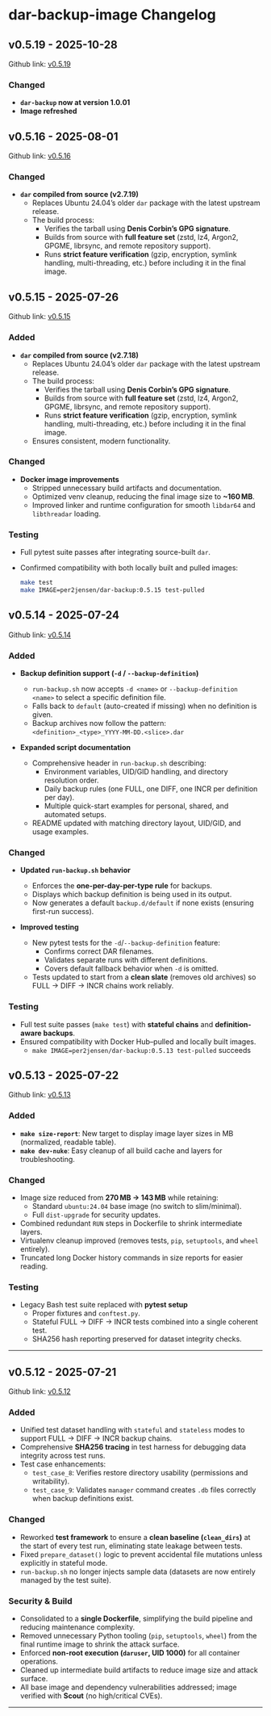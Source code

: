 # dar-backup-image Changelog

## v0.5.19 - 2025-10-28

Github link: [v0.5.19](https://github.com/per2jensen/dar-backup-image/tree/v0.5.19)

### Changed

- **`dar-backup` now at version 1.0.01**
- **Image refreshed**

## v0.5.16 - 2025-08-01

Github link: [v0.5.16](https://github.com/per2jensen/dar-backup-image/tree/v0.5.16)

### Changed

- **`dar` compiled from source (v2.7.19)**  
  - Replaces Ubuntu 24.04’s older `dar` package with the latest upstream release.
  - The build process:
    - Verifies the tarball using **Denis Corbin’s GPG signature**.
    - Builds from source with **full feature set** (zstd, lz4, Argon2, GPGME, librsync, and remote repository support).
    - Runs **strict feature verification** (gzip, encryption, symlink handling, multi-threading, etc.) before including it in the final image.

## v0.5.15 - 2025-07-26

Github link: [v0.5.15](https://github.com/per2jensen/dar-backup-image/tree/v0.5.15)

### Added

- **`dar` compiled from source (v2.7.18)**  
  - Replaces Ubuntu 24.04’s older `dar` package with the latest upstream release.
  - The build process:
    - Verifies the tarball using **Denis Corbin’s GPG signature**.
    - Builds from source with **full feature set** (zstd, lz4, Argon2, GPGME, librsync, and remote repository support).
    - Runs **strict feature verification** (gzip, encryption, symlink handling, multi-threading, etc.) before including it in the final image.
  - Ensures consistent, modern functionality.

### Changed

- **Docker image improvements**
  - Stripped unnecessary build artifacts and documentation.
  - Optimized venv cleanup, reducing the final image size to **~160 MB**.
  - Improved linker and runtime configuration for smooth `libdar64` and `libthreadar` loading.

### Testing

- Full pytest suite passes after integrating source-built `dar`.
- Confirmed compatibility with both locally built and pulled images:

  ```bash
  make test
  make IMAGE=per2jensen/dar-backup:0.5.15 test-pulled
  ```

## v0.5.14 - 2025-07-24

Github link: [v0.5.14](https://github.com/per2jensen/dar-backup-image/tree/v0.5.14)

### Added

- **Backup definition support (`-d` / `--backup-definition`)**  
  - `run-backup.sh` now accepts `-d <name>` or `--backup-definition <name>` to select a specific definition file.  
  - Falls back to `default` (auto-created if missing) when no definition is given.  
  - Backup archives now follow the pattern:  
    `<definition>_<type>_YYYY-MM-DD.<slice>.dar`

- **Expanded script documentation**  
  - Comprehensive header in `run-backup.sh` describing:
    - Environment variables, UID/GID handling, and directory resolution order.
    - Daily backup rules (one FULL, one DIFF, one INCR per definition per day).
    - Multiple quick-start examples for personal, shared, and automated setups.
  - README updated with matching directory layout, UID/GID, and usage examples.

### Changed

- **Updated `run-backup.sh` behavior**  
  - Enforces the **one-per-day-per-type rule** for backups.
  - Displays which backup definition is being used in its output.
  - Now generates a default `backup.d/default` if none exists (ensuring first-run success).

- **Improved testing**  
  - New pytest tests for the `-d`/`--backup-definition` feature:
    - Confirms correct DAR filenames.
    - Validates separate runs with different definitions.
    - Covers default fallback behavior when `-d` is omitted.
  - Tests updated to start from a **clean slate** (removes old archives) so FULL → DIFF → INCR chains work reliably.

### Testing

- Full test suite passes (`make test`) with **stateful chains** and **definition-aware backups**.
- Ensured compatibility with Docker Hub–pulled and locally built images.
  - `make IMAGE=per2jensen/dar-backup:0.5.13 test-pulled` succeeds

## v0.5.13 - 2025-07-22

Github link: [v0.5.13](https://github.com/per2jensen/dar-backup-image/tree/v0.5.13)

### Added

- **`make size-report`**: New target to display image layer sizes in MB (normalized, readable table).  
- **`make dev-nuke`**: Easy cleanup of all build cache and layers for troubleshooting.

### Changed

- Image size reduced from **270 MB → 143 MB** while retaining:
  - Standard `ubuntu:24.04` base image (no switch to slim/minimal).  
  - Full `dist-upgrade` for security updates.  
- Combined redundant `RUN` steps in Dockerfile to shrink intermediate layers.
- Virtualenv cleanup improved (removes tests, `pip`, `setuptools`, and `wheel` entirely).  
- Truncated long Docker history commands in size reports for easier reading.

### Testing

- Legacy Bash test suite replaced with **pytest setup**
  - Proper fixtures and `conftest.py`.
  - Stateful FULL → DIFF → INCR tests combined into a single coherent test.
  - SHA256 hash reporting preserved for dataset integrity checks.

---

## v0.5.12 - 2025-07-21

Github link: [v0.5.12](https://github.com/per2jensen/dar-backup-image/tree/v0.5.12)

### Added

- Unified test dataset handling with `stateful` and `stateless` modes to support FULL → DIFF → INCR backup chains.
- Comprehensive **SHA256 tracing** in test harness for debugging data integrity across test runs.
- Test case enhancements:
  - `test_case_8`: Verifies restore directory usability (permissions and writability).
  - `test_case_9`: Validates `manager` command creates `.db` files correctly when backup definitions exist.

### Changed

- Reworked **test framework** to ensure a **clean baseline (`clean_dirs`)** at the start of every test run, eliminating state leakage between tests.
- Fixed `prepare_dataset()` logic to prevent accidental file mutations unless explicitly in stateful mode.
- `run-backup.sh` no longer injects sample data (datasets are now entirely managed by the test suite).

### Security & Build

- Consolidated to a **single Dockerfile**, simplifying the build pipeline and reducing maintenance complexity.
- Removed unnecessary Python tooling (`pip`, `setuptools`, `wheel`) from the final runtime image to shrink the attack surface.
- Enforced **non-root execution (`daruser`, UID 1000)** for all container operations.
- Cleaned up intermediate build artifacts to reduce image size and attack surface.
- All base image and dependency vulnerabilities addressed; image verified with **Scout** (no high/critical CVEs).

---
